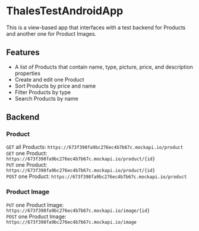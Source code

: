 # ThalesTestAndroidApp
This is a view-based app that interfaces with a test backend for Products and another one for Product Images.
## Features
- A list of Products that contain name, type, picture, price, and description properties
- Create and edit one Product
- Sort Products by price and name
- Filter Products by type
- Search Products by name
## Backend
### Product
`GET` all Products: `https://673f398fa9bc276ec4b7b67c.mockapi.io/product`<br/>
`GET` one Product: `https://673f398fa9bc276ec4b7b67c.mockapi.io/product/{id}`<br/>
`PUT` one Product: `https://673f398fa9bc276ec4b7b67c.mockapi.io/product/{id}`<br/>
`POST` one Product: `https://673f398fa9bc276ec4b7b67c.mockapi.io/product`
### Product Image
`PUT` one Product Image: `https://673f398fa9bc276ec4b7b67c.mockapi.io/image/{id}`<br/>
`POST` one Product Image: `https://673f398fa9bc276ec4b7b67c.mockapi.io/image`
